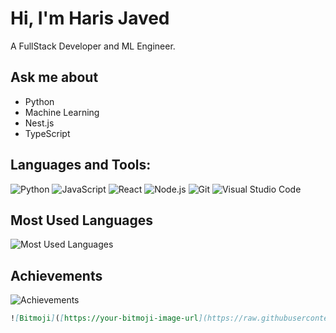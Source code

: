 # Hi, I'm Haris Javed

A FullStack Developer and ML Engineer.

## Ask me about
- Python
- Machine Learning
- Nest.js
- TypeScript

## Languages and Tools:
![Python](https://img.shields.io/badge/Python-3776AB?style=for-the-badge&logo=python&logoColor=white)
![JavaScript](https://img.shields.io/badge/JavaScript-F7DF1E?style=for-the-badge&logo=javascript&logoColor=black)
![React](https://img.shields.io/badge/React-61DAFB?style=for-the-badge&logo=react&logoColor=black)
![Node.js](https://img.shields.io/badge/Node.js-339933?style=for-the-badge&logo=node.js&logoColor=white)
![Git](https://img.shields.io/badge/Git-F05032?style=for-the-badge&logo=git&logoColor=white)
![Visual Studio Code](https://img.shields.io/badge/Visual%20Studio%20Code-007ACC?style=for-the-badge&logo=visual-studio-code&logoColor=white)

## Most Used Languages
![Most Used Languages](https://github-readme-stats.vercel.app/api/top-langs/?username=Harisjaved&layout=compact)

## Achievements
![Achievements](https://github-profile-trophy.vercel.app/?username=Harisjaved)



```markdown
![Bitmoji]([https://your-bitmoji-image-url](https://raw.githubusercontent.com/thompsonemerson/thompsonemerson/master/cover-thompson.png))
```

